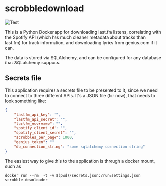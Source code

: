 # scrobbledownload

![Test](https://github.com/brewneaux/scrobbledownloader/workflows/Test/badge.svg)

This is a Python Docker app for downloading last.fm listens, correlating with the Spotify API (which has much cleaner metadata about tracks than last.fm) for track information, and downloading lyrics from genius.com if it can.

The data is stored via SQLAlchemy, and can be configured for any database that SQLalchemy supports.  

## Secrets file

This application requires a secrets file to be presented to it, since we need to connect to three different APIs.  It's a JSON file (for now), that needs to look something like:

```json
{
    "lastfm_api_key": "",
    "lastfm_api_secret": "",
    "lastfm_username": "",
    "spotify_client_id": "",
    "spotify_client_secret": "",
    "scrobbles_per_page": 1000,
    "genius_token": "",
    "db_connection_string": "some sqlalchemy connection string"
}

```

The easiest way to give this to the application is through a docker mount, such as 

```
docker run --rm  -t -v $(pwd)/secrets.json:/run/settings.json scrobble-downloader
```
